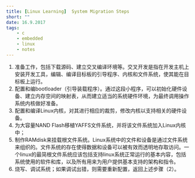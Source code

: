 ```yaml
---
title: [Linux Learning]  System Migration Steps
short: ""
date: 16.9.2017
tags:
    - c
    - embedded
    - linux
    - notes
---
```


1) 准备工作，包括下载源码、建立交叉编译环境等。交叉开发是指在开发主机上安装开发工具，编辑、编译目标板的引导程序、内核和文件系统，使其能在目标板上运行。 
2) 配置和编bootloader（引导装载程序）。通过这段小程序，可以初始化硬件设备、建立内存空间的映射表，从而建立适当的系统硬件环境，为最终调用操作系统内核做好准备。 
3) 配置和编译Linux内核，对其进行相应的裁剪，修改内核以支持相关的硬件设备。 
4) 为大容量NAND Flash移植YAFFS文件系统，并将该文件系统加入Linux内核中； 
5) 制作RAMdisk来挂载根文件系统。Linux系统中的文件和设备是通过文件系统来组织的。文件系统的存在使得数据和设备可以被有效而透明地存取访问。一个linux的最简根文件系统应该包括支持linux系统正常运行的基本内容，包括系统使用的软件和库，以及所有用来为用户提供基本支持的架构和指令。 
6) 烧写、调试系统；如果调试出错，则需要重新配置，返回上述步骤（2）。 